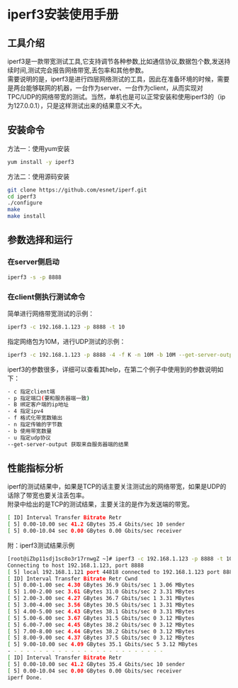 # iperf3安装使用手册
## 工具介绍
iperf3是一款带宽测试工具,它支持调节各种参数,比如通信协议,数据包个数,发送持续时间,测试完会报告网络带宽,丢包率和其他参数。  
需要说明的是，iperf3是进行四层网络测试的工具，因此在准备环境的时候，需要是两台能够联网的机器，一台作为server、一台作为client，从而实现对TPC/UDP的网络带宽的测试。当然，单机也是可以正常安装和使用iperf3的（ip为127.0.0.1），只是这样测试出来的结果意义不大。  
## 安装命令
方法一：使用yum安装
```sh
yum install -y iperf3
```
方法二：使用源码安装
```sh
git clone https://github.com/esnet/iperf.git
cd iperf3
./configure 
make
make install
```
## 参数选择和运行
### 在server侧启动
```sh
iperf3 -s -p 8888
```
### 在client侧执行测试命令
简单进行网络带宽测试的示例：
```sh
iperf3 -c 192.168.1.123 -p 8888 -t 10
```
指定网络包为10M，进行UDP测试的示例：
```sh
iperf3 -c 192.168.1.123 -p 8888 -4 -f K -n 10M -b 10M --get-server-output(-u)
```
iperf3的参数很多，详细可以查看其help，在第二个例子中使用到的参数说明如下：
```sh
- c 指定client端
- p 指定端口(要和服务器端一致)
- B 绑定客户端的ip地址
- 4 指定ipv4
- f 格式化带宽数输出
- n 指定传输的字节数
- b 使用带宽数量
- u 指定udp协议
--get-server-output 获取来自服务器端的结果
```
## 性能指标分析
iperf的测试结果中，如果是TCP的话主要关注测试出的网络带宽，如果是UDP的话除了带宽也要关注丢包率。  
附录中给出的是TCP的测试结果，主要关注的是作为发送端的带宽。  
```sh
[ ID] Interval Transfer Bitrate Retr
[ 5] 0.00-10.00 sec 41.2 GBytes 35.4 Gbits/sec 10 sender
[ 5] 0.00-10.04 sec 0.00 GBytes 0.00 Gbits/sec receiver
```
附：iperf3测试结果示例
```sh
[root@iZbp11sdj1sc8o3r17rnwgZ ~]# iperf3 -c 192.168.1.123 -p 8888 -t 10
Connecting to host 192.168.1.123, port 8888
[ 5] local 192.168.1.121 port 44818 connected to 192.168.1.123 port 8888
[ ID] Interval Transfer Bitrate Retr Cwnd
[ 5] 0.00-1.00 sec 4.30 GBytes 36.9 Gbits/sec 1 3.06 MBytes
[ 5] 1.00-2.00 sec 3.61 GBytes 31.0 Gbits/sec 2 3.31 MBytes
[ 5] 2.00-3.00 sec 4.27 GBytes 36.7 Gbits/sec 1 3.31 MBytes
[ 5] 3.00-4.00 sec 3.56 GBytes 30.5 Gbits/sec 1 3.31 MBytes
[ 5] 4.00-5.00 sec 4.43 GBytes 38.1 Gbits/sec 0 3.31 MBytes
[ 5] 5.00-6.00 sec 3.67 GBytes 31.5 Gbits/sec 0 3.12 MBytes
[ 5] 6.00-7.00 sec 4.45 GBytes 38.2 Gbits/sec 0 3.12 MBytes
[ 5] 7.00-8.00 sec 4.44 GBytes 38.2 Gbits/sec 0 3.12 MBytes
[ 5] 8.00-9.00 sec 4.37 GBytes 37.5 Gbits/sec 0 3.12 MBytes
[ 5] 9.00-10.00 sec 4.09 GBytes 35.1 Gbits/sec 5 3.12 MBytes
- - - - - - - - - - - - - - - - - - - - - - - - -
[ ID] Interval Transfer Bitrate Retr
[ 5] 0.00-10.00 sec 41.2 GBytes 35.4 Gbits/sec 10 sender
[ 5] 0.00-10.04 sec 0.00 GBytes 0.00 Gbits/sec receiver
iperf Done.
```